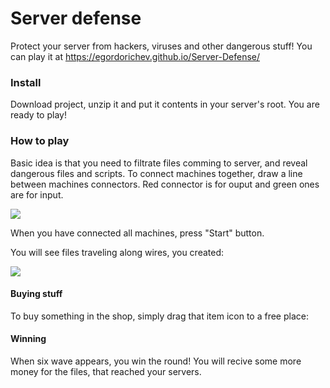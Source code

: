 # Server defense

Protect your server from hackers, viruses and other dangerous stuff!
You can play it at https://egordorichev.github.io/Server-Defense/

### Install

Download project, unzip it and put it contents in your server's root. You are ready to play!

### How to play

Basic idea is that you need to filtrate files comming to server, and reveal dangerous files and scripts.
To connect machines together, draw a line between machines connectors. Red connector is for ouput and green ones are for input.

![](https://raw.githubusercontent.com/egordorichev/Server-Defense/gh-pages/image1.gif)

When you have connected all machines, press "Start" button.

You will see files traveling along wires, you created:

![](https://raw.githubusercontent.com/egordorichev/Server-Defense/gh-pages/image2.gif)

#### Buying stuff

To buy something in the shop, simply drag that item icon to a free place:

#### Winning

When six wave appears, you win the round! You will recive some more money for the files, that reached your servers.
